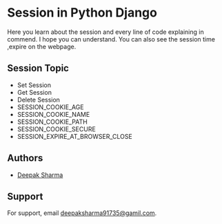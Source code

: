 
# Session in Python Django

Here you learn about the session and every line of code explaining in commend. I hope you can understand.
You can also see the session time ,expire on the webpage.




## Session Topic    

- Set Session
- Get Session
- Delete Session
- SESSION_COOKIE_AGE
- SESSION_COOKIE_NAME
- SESSION_COOKIE_PATH
- SESSION_COOKIE_SECURE
- SESSION_EXPIRE_AT_BROWSER_CLOSE 


## Authors

- [Deepak Sharma](https://www.github.com/dipu-developer)


## Support


For support, email deepaksharma91735@gamil.com.


